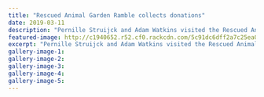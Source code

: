 ```yaml
---
title: "Rescued Animal Garden Ramble collects donations"
date: 2019-03-11
description: "Pernille Struijck and Adam Watkins visited the Rescued Animal Garden Ramble with Doug the spitz and Rose the rottweiler..."
featured-image: http://c1940652.r52.cf0.rackcdn.com/5c91dc6dff2a7c25ea000569/Adam-Watkins.animal-garden.280.chron-11.3.19.jpg
excerpt: "Pernille Struijck and Adam Watkins visited the Rescued Animal Garden Ramble with Doug the spitz and Rose the rottweiler."
gallery-image-1: 
gallery-image-2: 
gallery-image-3: 
gallery-image-4: 
gallery-image-5: 
---
```

